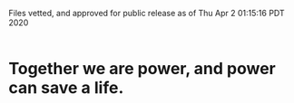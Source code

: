 Files vetted, and approved for public release as of Thu Apr  2 01:15:16 PDT 2020<br><br><h1>Together we are power, and power can save a life.</h1>
